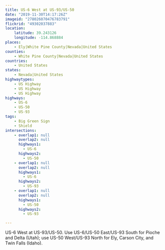 ```yaml
---
title: US-6 West at US-93/US-50
date: "2019-11-30T14:17:26Z"
imageid: "278026070476783791"
flickrid: "49302037883"
location:
    latitude: 39.243126
    longitude: -114.868884
places:
    - Ely|White Pine County|Nevada|United States
counties:
    - White Pine County|Nevada|United States
countries:
    - United States
states:
    - Nevada|United States
highwaytypes:
    - US Highway
    - US Highway
    - US Highway
highways:
    - US-6
    - US-50
    - US-93
tags:
    - Big Green Sign
    - Shield
intersections:
    - overlap1: null
      overlap2: null
      highways1:
        - US-6
      highways2:
        - US-50
    - overlap1: null
      overlap2: null
      highways1:
        - US-6
      highways2:
        - US-93
    - overlap1: null
      overlap2: null
      highways1:
        - US-50
      highways2:
        - US-93

---
```

US-6 West at US-93/US-50.  Use US-6/US-50 East/US-93 South for Pioche and Delta (Utah); use US-50 West/US-93 North for Ely, Carson City, and Twin Falls (Idaho).